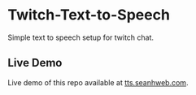 # Twitch-Text-to-Speech

Simple text to speech setup for twitch chat. 

## Live Demo

Live demo of this repo available at [tts.seanhweb.com](https://tts.seanhweb.com). 